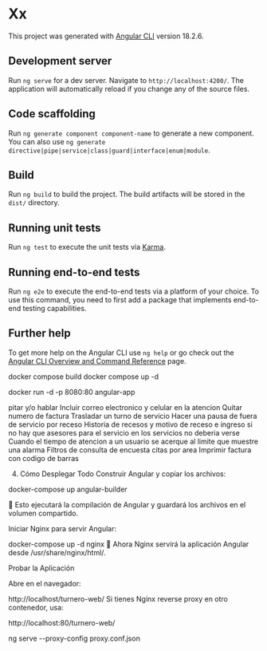 # Xx

This project was generated with [Angular CLI](https://github.com/angular/angular-cli) version 18.2.6.

## Development server

Run `ng serve` for a dev server. Navigate to `http://localhost:4200/`. The application will automatically reload if you change any of the source files.

## Code scaffolding

Run `ng generate component component-name` to generate a new component. You can also use `ng generate directive|pipe|service|class|guard|interface|enum|module`.

## Build

Run `ng build` to build the project. The build artifacts will be stored in the `dist/` directory.

## Running unit tests

Run `ng test` to execute the unit tests via [Karma](https://karma-runner.github.io).

## Running end-to-end tests

Run `ng e2e` to execute the end-to-end tests via a platform of your choice. To use this command, you need to first add a package that implements end-to-end testing capabilities.

## Further help

To get more help on the Angular CLI use `ng help` or go check out the [Angular CLI Overview and Command Reference](https://angular.dev/tools/cli) page.

docker compose build
docker compose up -d


docker run -d -p 8080:80 angular-app


pitar y/o hablar
Incluir correo electronico y celular en la atencion
Quitar numero de factura
Trasladar un turno de servicio
Hacer una pausa de fuera de servicio por receso
Historia de recesos y motivo de receso e ingreso
si no hay que asesores para el servicio en los servicios no deberia verse
Cuando el tiempo de atencion a un usuario se acerque al limite que muestre una alarma
Filtros de consulta de encuesta
citas por area
Imprimir factura con codigo de barras


4. Cómo Desplegar Todo
Construir Angular y copiar los archivos:


docker-compose up angular-builder

🚀 Esto ejecutará la compilación de Angular y guardará los archivos en el volumen compartido.

Iniciar Nginx para servir Angular:

docker-compose up -d nginx
🚀 Ahora Nginx servirá la aplicación Angular desde /usr/share/nginx/html/.

Probar la Aplicación

Abre en el navegador:

http://localhost/turnero-web/
Si tienes Nginx reverse proxy en otro contenedor, usa:

http://localhost:80/turnero-web/


ng serve --proxy-config proxy.conf.json
